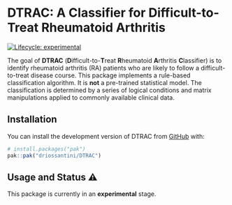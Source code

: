 
<!-- README.md is generated from README.Rmd. Please edit that file -->

# DTRAC: A Classifier for Difficult-to-Treat Rheumatoid Arthritis

<!-- badges: start -->

[![Lifecycle:
experimental](https://img.shields.io/badge/lifecycle-experimental-orange.svg)](https://lifecycle.r-lib.org/articles/stages.html#experimental)
<!-- badges: end -->

The goal of **DTRAC** (**D**ifficult-to-**T**reat **R**heumatoid
**A**rthritis **C**lassifier) is to identify rheumatoid arthritis (RA)
patients who are likely to follow a difficult-to-treat disease course.
This package implements a rule-based classification algorithm. It is
**not** a pre-trained statistical model. The classification is
determined by a series of logical conditions and matrix manipulations
applied to commonly available clinical data.

## Installation

You can install the development version of DTRAC from
[GitHub](https://github.com/) with:

``` r
# install.packages("pak")
pak::pak("driossantini/DTRAC")
```

## Usage and Status ⚠️

This package is currently in an **experimental** stage.
